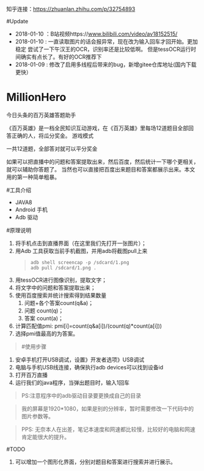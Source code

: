 知乎连接：https://zhuanlan.zhihu.com/p/32754893

#Update
*  2018-01-10 ：B站视频https://www.bilibili.com/video/av18152515/
*  2018-01-10 : 一直读取图片的话会报异常，现在改为输入回车才回开始。更加稳定
             尝试了一下午汉王的OCR，识别率还是比较低啊。
             但是tessOCR运行时间确实有点长了。有好的OCR推荐下
*  2018-01-09 : 修改了启用多线程后带来的bug，新增gitee仓库地址(国内下载更快）

# MillionHero
今日头条的百万英雄答题助手

《百万英雄》是一档全民知识互动游戏，在《百万英雄》里每场12道题目全部回答正确的人，将瓜分奖金。
游戏模式
  
  一共12道题，全部答对就可以平分奖金

如果可以把直播中的问题和答案提取出来，然后百度，然后统计一下哪个更相关，就可以辅助你答题了。
当然也可以直接把百度出来题目和答案都展示出来。本文用的第一种简单粗暴。

#工具介绍
* JAVA8
* Android 手机
* Adb 驱动

#原理说明

1. 将手机点击到直播界面（在这里我们先打开一张图片）；
2. 用Adb 工具获取当前手机截图，并用adb将截图pull上来
   >     adb shell screencap -p /sdcard/1.png
   >     adb pull /sdcard/1.png .
3. 用tessOCR进行图像识别，提取文字；
4. 将文字中的问题和答案提取出来；
5. 使用百度搜索并统计搜索得到结果数量
   1. 问题+各个答案count(q&a)；
   2. 问题 count(q)；
   3. 答案 count(a)；
6. 计算匹配值pmi: pmi[i]=count(q&a[i])/(count(q)*count(a[i]))
7. 选择pmi值最高的为答案。

>#使用步骤
1. 安卓手机打开USB调试，设置》开发者选项》USB调试
2. 电脑与手机USB线连接，确保执行adb devices可以找到设备id
3. 打开百万直播
4. 运行我们的java程序，当弹出题目时，输入1回车

  
>PS:注意程序中的adb驱动目录要更换成自己的目录
  
  > 我的屏幕是1920*1080，如果是别的分辨率，暂时需要修改一下代码中的图片参数等。
    

>PPS:
  无奈本人在出差，笔记本速度和网速都比较慢，比较好的电脑和网速肯定能很大的提升。
  
#TODO
1. 可以增加一个图形化界面，分别对题目和答案进行搜索并进行展示。
